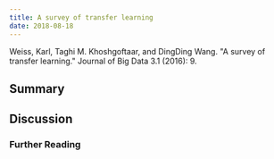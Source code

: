 ```yaml
---
title: A survey of transfer learning
date: 2018-08-18
---
```


Weiss, Karl, Taghi M. Khoshgoftaar, and DingDing Wang. "A survey of transfer learning." Journal of Big Data 3.1 (2016): 9.

## Summary


## Discussion
### Further Reading